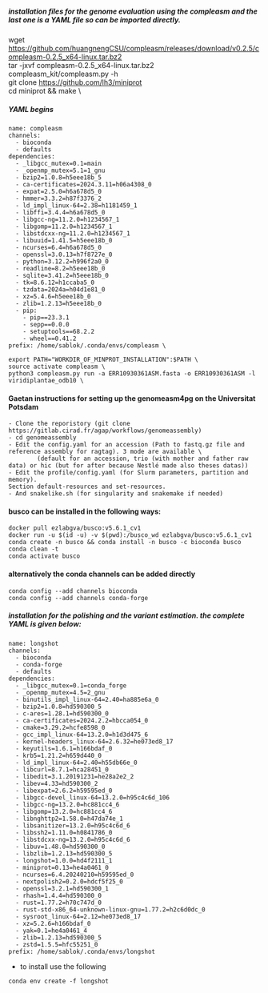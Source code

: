 ##### installation files for the genome evaluation using the compleasm and the last one is a YAML file so can be imported directly.
wget https://github.com/huangnengCSU/compleasm/releases/download/v0.2.5/compleasm-0.2.5_x64-linux.tar.bz2 \
tar -jxvf compleasm-0.2.5_x64-linux.tar.bz2 \
compleasm_kit/compleasm.py -h \
git clone https://github.com/lh3/miniprot \
cd miniprot && make \
##### YAML begins
```
name: compleasm
channels:
  - bioconda
  - defaults
dependencies:
  - _libgcc_mutex=0.1=main
  - _openmp_mutex=5.1=1_gnu
  - bzip2=1.0.8=h5eee18b_5
  - ca-certificates=2024.3.11=h06a4308_0
  - expat=2.5.0=h6a678d5_0
  - hmmer=3.3.2=h87f3376_2
  - ld_impl_linux-64=2.38=h1181459_1
  - libffi=3.4.4=h6a678d5_0
  - libgcc-ng=11.2.0=h1234567_1
  - libgomp=11.2.0=h1234567_1
  - libstdcxx-ng=11.2.0=h1234567_1
  - libuuid=1.41.5=h5eee18b_0
  - ncurses=6.4=h6a678d5_0
  - openssl=3.0.13=h7f8727e_0
  - python=3.12.2=h996f2a0_0
  - readline=8.2=h5eee18b_0
  - sqlite=3.41.2=h5eee18b_0
  - tk=8.6.12=h1ccaba5_0
  - tzdata=2024a=h04d1e81_0
  - xz=5.4.6=h5eee18b_0
  - zlib=1.2.13=h5eee18b_0
  - pip:
    - pip==23.3.1
    - sepp==0.0.0
    - setuptools==68.2.2
    - wheel==0.41.2
prefix: /home/sablok/.conda/envs/compleasm \
```
```
export PATH="WORKDIR_OF_MINPROT_INSTALLATION":$PATH \
source activate compleasm \
python3 compleasm.py run -a ERR10930361ASM.fasta -o ERR10930361ASM -l viridiplantae_odb10 \
```
#### Gaetan instructions for setting up the genomeasm4pg on the Universitat Potsdam
```
- Clone the reporistory (git clone https://gitlab.cirad.fr/agap/workflows/genomeassembly)
- cd genomeassembly
- Edit the config.yaml for an accession (Path to fastq.gz file and reference assembly for ragtag). 3 mode are available \
        (default for an accession, trio (with mother and father raw data) or hic (but for after because Nestlé made also theses datas))
- Edit the profile/config.yaml (for Slurm parameters, partition and memory).
Section default-resources and set-resources.
- And snakelike.sh (for singularity and snakemake if needed)
```

#### busco can be installed in the following ways:
```
docker pull ezlabgva/busco:v5.6.1_cv1
docker run -u $(id -u) -v $(pwd):/busco_wd ezlabgva/busco:v5.6.1_cv1
conda create -n busco && conda install -n busco -c bioconda busco 
conda clean -t 
conda activate busco
```
#### alternatively the conda channels can be added directly 
```
conda config --add channels bioconda
conda config --add channels conda-forge
```
##### installation for the polishing and the variant estimation. the complete YAML is given below: 
```
name: longshot
channels:
  - bioconda
  - conda-forge
  - defaults
dependencies:
  - _libgcc_mutex=0.1=conda_forge
  - _openmp_mutex=4.5=2_gnu
  - binutils_impl_linux-64=2.40=ha885e6a_0
  - bzip2=1.0.8=hd590300_5
  - c-ares=1.28.1=hd590300_0
  - ca-certificates=2024.2.2=hbcca054_0
  - cmake=3.29.2=hcfe8598_0
  - gcc_impl_linux-64=13.2.0=h1d3d475_6
  - kernel-headers_linux-64=2.6.32=he073ed8_17
  - keyutils=1.6.1=h166bdaf_0
  - krb5=1.21.2=h659d440_0
  - ld_impl_linux-64=2.40=h55db66e_0
  - libcurl=8.7.1=hca28451_0
  - libedit=3.1.20191231=he28a2e2_2
  - libev=4.33=hd590300_2
  - libexpat=2.6.2=h59595ed_0
  - libgcc-devel_linux-64=13.2.0=h95c4c6d_106
  - libgcc-ng=13.2.0=hc881cc4_6
  - libgomp=13.2.0=hc881cc4_6
  - libnghttp2=1.58.0=h47da74e_1
  - libsanitizer=13.2.0=h95c4c6d_6
  - libssh2=1.11.0=h0841786_0
  - libstdcxx-ng=13.2.0=h95c4c6d_6
  - libuv=1.48.0=hd590300_0
  - libzlib=1.2.13=hd590300_5
  - longshot=1.0.0=hd4f2111_1
  - miniprot=0.13=he4a0461_0
  - ncurses=6.4.20240210=h59595ed_0
  - nextpolish2=0.2.0=hdcf5f25_0
  - openssl=3.2.1=hd590300_1
  - rhash=1.4.4=hd590300_0
  - rust=1.77.2=h70c747d_0
  - rust-std-x86_64-unknown-linux-gnu=1.77.2=h2c6d0dc_0
  - sysroot_linux-64=2.12=he073ed8_17
  - xz=5.2.6=h166bdaf_0
  - yak=0.1=he4a0461_4
  - zlib=1.2.13=hd590300_5
  - zstd=1.5.5=hfc55251_0
prefix: /home/sablok/.conda/envs/longshot
```
- to install use the following 
```
conda env create -f longshot 
```


